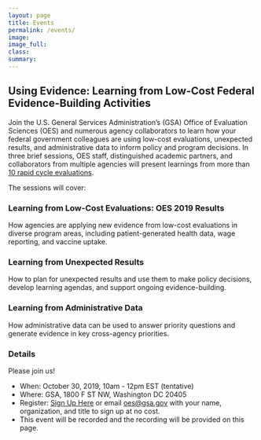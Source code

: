 ```yaml
---
layout: page
title: Events
permalink: /events/
image:
image_full: 
class:
summary: 
---
```

## Using Evidence: Learning from Low-Cost Federal Evidence-Building Activities

Join the U.S. General Services Administration’s (GSA) Office of Evaluation Sciences (OES) and numerous agency collaborators to learn how your federal government colleagues are using low-cost evaluations, unexpected results, and administrative data to inform policy and program decisions. In three brief sessions, OES staff, distinguished academic partners, and collaborators from multiple agencies will present learnings from more than <a href="https://oes.gsa.gov/work/"> 10 rapid cycle evaluations</a>.

The sessions will cover:
### Learning from Low-Cost Evaluations: OES 2019 Results
How agencies are applying new evidence from low-cost evaluations in diverse program areas, including patient-generated health data, wage reporting, and vaccine uptake.

### Learning from Unexpected Results 
How to plan for unexpected results and use them to make policy decisions, develop learning agendas, and support ongoing evidence-building.

### Learning from Administrative Data
How administrative data can be used to answer priority questions and generate evidence in key cross-agency priorities. 
 
### Details
Please join us!
 - When: October 30, 2019, 10am - 12pm EST (tentative)
 - Where: GSA, 1800 F ST NW, Washington DC 20405 
 - Register: <a href="https://forms.gle/zirEH9upRHFdQ7CX6">Sign Up Here</a> or email oes@gsa.gov with your name, organization, and title to sign up at no cost.
 - This event will be recorded and the recording will be provided on this page.

